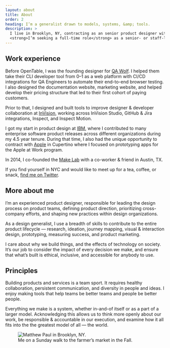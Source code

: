 ```yaml
---
layout: about
title: About
order: 2
heading: I’m a generalist drawn to models, systems, &amp; tools.
description: >
  I live in Brooklyn, NY, contracting as an senior product designer with OpenTable.
  <strong>I’m seeking a full-time role</strong> as a senior- or staff-level product designer.
---
```


<div class="c-grid__half c-grid__gap">
  <section class="c-grid__half-item">
    <h2>Work experience</h2>
    <p>Before OpenTable, I was the founding designer for <a href="https://www.qawolf.com/" target="_blank">QA Wolf</a>. I helped them take their CLI developer tool from 0–1 as a web platform with CI/CD integrations for QA Engineers to automate their end-to-end browser testing. I also designed the documentation website, marketing website, and helped develop their pricing structure that led to their first cohort of paying customers.</p>
    <p>Prior to that, I designed and built tools to improve designer & developer collaboration at <a href="https://www.invisionapp.com/" target="_blank">InVision</a>, working across InVision Studio, GitHub & Jira integrations, Inspect, and Inspect Motion.</p>
    <p>I got my start in product design at <a href="https://www.ibm.com/design/" target="_blank">IBM</a>, where I contributed to many enterprise software product releases across different organizations during my 4.5 year tenure. During that time, I also had the unique opportunity to contract with <a href="https://www.apple.com/business/" target="_blank">Apple</a> in Cupertino where I focused on prototyping apps for the Apple at Work program.</p>
    <p>In 2014, I co-founded the <a href="https://www.instagram.com/make.lab/" target="_blank">Make Lab</a> with a co-worker & friend in Austin, TX.</p>
    <p>If you find yourself in NYC and would like to meet up for a tea, coffee, or snack, <a href="https://twitter.com/matthewcpaul" target="_blank">find me on Twitter</a>.</p>
    <h2>More about me</h2>
    <p>I’m an experienced product designer, responsible for leading the design process on product teams, defining product direction, prioritizing cross-company efforts, and shaping new practices within design organizations.</p>
    <p>As a design generalist, I use a breadth of skills to contribute to the entire product lifecycle — research, ideation, journey mapping, visual &amp; interaction design, prototyping, measuring success, and product marketing.</p>
    <p>I care about why we build things, and the effects of technology on society. It’s our job to consider the impact of every decision we make, and ensure that what’s built is ethical, inclusive, and accessible for anybody to use.</p>
    <h2>Principles</h2>
    <p>Building products and services is a team sport. It requires healthy collaboration, persistent communication, and diversity in people and ideas. I enjoy making tools that help teams be better teams and people be better people.</p>
    <p>Everything we make is a system, whether in-and-of itself or as a part of a larger model. Acknowledging this allows us to think more openly about our work, be responsible &amp; accountable in our execution, and examine how it all fits into the the greatest model of all — the world.</p>
  </section>
  <figure class="c-grid__half-item c-grid__mt">
    <picture>
      <!-- <source media="(min-width: 68.5rem)" srcset="../images/about/matthewpaul-hangtime-lg.png" /> -->
      <!-- <source media="(min-width: 32em)" srcset="../images/about/matthewpaul-hangtime-md.png" /> -->
      <img src="../images/about/matthew-brooklyn.png" alt="Matthew Paul in Brooklyn, NY." />
    </picture>
    <figcaption>
      Me on a Sunday walk to the farmer’s market in the Fall.
    </figcaption>
  </figure>
</div>